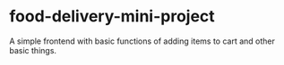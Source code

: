 # food-delivery-mini-project
A simple frontend with basic functions of adding items to cart and other basic things.
